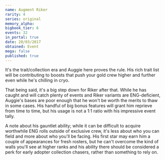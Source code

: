 ```yaml
---
name: Augment Riker
rarity: 4
series: original
memory_alpha:
bigbook_tier: 6
events: 32
in_portal: true
date: 20/03/2017
obtained: Event
mega: false
published: true
---
```


It's the trait/collection era and Auggie here proves the rule. His rich trait list will be contributing to boosts that push your gold crew higher and further even while he's chilling in cryo.

That being said, it's a big step down for Riker after that. While he has caught and will catch plenty of events and Riker variants are ENG-deficient, Auggie's bases are poor enough that he won't be worth the merits to thaw in some cases. His handful of big bonus features will grant him reprieve from time to time, but his usage is not a 1:1 ratio with his impressive event tally.

A note about his gauntlet ability; while it can be difficult to acquire worthwhile ENG rolls outside of exclusive crew, it's less about who you can field and more about who you'll be facing. His first star may earn him a couple of appearances for fresh rosters, but he can't overcome the kind of walls you'll see at higher ranks and his ability there should be considered a perk for early adopter collection chasers, rather than something to rely on.

